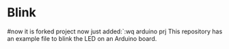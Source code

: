 # Blink
#now it is forked project
now just added:`:wq
arduino prj 
This repository has an example file to blink the LED on an Arduino board.
